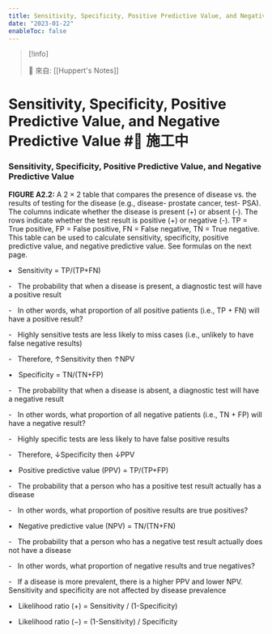 ```yaml
---
title: Sensitivity, Specificity, Positive Predictive Value, and Negative Predictive Value
date: "2023-01-22"
enableToc: false
---
```


> [!info]
>
> 🌱 來自: [[Huppert's Notes]]

# Sensitivity, Specificity, Positive Predictive Value, and Negative Predictive Value #🚧 施工中

### Sensitivity, Specificity, Positive Predictive Value, and Negative Predictive Value



**FIGURE A2.2:** A 2 × 2 table that compares the presence of disease vs. the results of testing for the disease (e.g., disease- prostate cancer, test- PSA). The columns indicate whether the disease is present (\+) or absent (-). The rows indicate whether the test result is positive (\+) or negative (-). TP = True positive, FP = False positive, FN = False negative, TN = True negative. This table can be used to calculate sensitivity, specificity, positive predictive value, and negative predictive value. See formulas on the next page.

**•**   Sensitivity = TP/(TP\+FN)

-   The probability that when a disease is present, a diagnostic test will have a positive result

-   In other words, what proportion of all positive patients (i.e., TP \+ FN) will have a positive result?

-   Highly sensitive tests are less likely to miss cases (i.e., unlikely to have false negative results)

-   Therefore, ↑Sensitivity then ↑NPV

•   Specificity = TN/(TN\+FP)

-   The probability that when a disease is absent, a diagnostic test will have a negative result

-   In other words, what proportion of all negative patients (i.e., TN \+ FP) will have a negative result?

-   Highly specific tests are less likely to have false positive results

-   Therefore, ↓Specificity then ↓PPV

•   Positive predictive value (PPV) = TP/(TP\+FP)

-   The probability that a person who has a positive test result actually has a disease

-   In other words, what proportion of positive results are true positives?

•   Negative predictive value (NPV) = TN/(TN\+FN)

-   The probability that a person who has a negative test result actually does not have a disease

-   In other words, what proportion of negative results and true negatives?

-   If a disease is more prevalent, there is a higher PPV and lower NPV. Sensitivity and specificity are not affected by disease prevalence

•   Likelihood ratio (\+) = Sensitivity / (1-Specificity)

•   Likelihood ratio (−) = (1-Sensitivity) / Specificity

